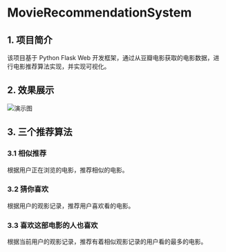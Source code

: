 # MovieRecommendationSystem

## 1. 项目简介

该项目基于 Python Flask Web 开发框架，通过从豆瓣电影获取的电影数据，进行电影推荐算法实现，并实现可视化。

## 2. 效果展示

![演示图](https://github.com/hovenjay/MovieRecommendationSystem/blob/master/source/demonstration.gif)

## 3. 三个推荐算法

### 3.1 相似推荐

根据用户正在浏览的电影，推荐相似的电影。

### 3.2 猜你喜欢

根据用户的观影记录，推荐用户喜欢看的电影。

### 3.3 喜欢这部电影的人也喜欢

根据当前用户的观影记录，推荐有着相似观影记录的用户看的最多的电影。